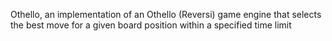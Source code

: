 Othello, an implementation of an Othello (Reversi) game engine that selects the best move for a given board position within a specified time limit
